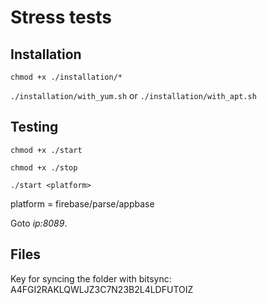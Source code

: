 # Stress tests

## Installation

`chmod +x ./installation/*`

`./installation/with_yum.sh` or `./installation/with_apt.sh`

## Testing
`chmod +x ./start`

`chmod +x ./stop`

`./start <platform>`

platform = firebase/parse/appbase

Goto _ip:8089_.

## Files

Key for syncing the folder with bitsync: A4FGI2RAKLQWLJZ3C7N23B2L4LDFUTOIZ
